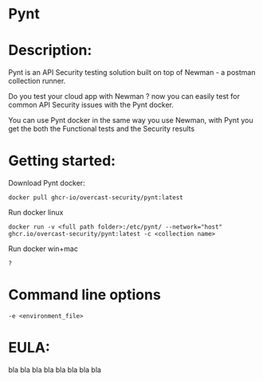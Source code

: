 # Pynt

# Description:
Pynt is an API Security testing solution built on top of Newman - a postman collection runner.

Do you test your cloud app with Newman ? now you can easily test for common API Security issues with the Pynt docker.

You can use Pynt docker in the same way you use Newman, with Pynt you get the both the Functional tests and the Security results 


# Getting started:

Download Pynt docker:

`docker pull ghcr-io/overcast-security/pynt:latest`
  
Run docker linux

`docker run -v <full path folder>:/etc/pynt/ --network="host" ghcr.io/overcast-security/pynt:latest -c <collection name>`

Run docker win+mac

`?`

# Command line options
`-e <environment_file>` 

# EULA:
bla bla bla bla
bla bla bla bla
